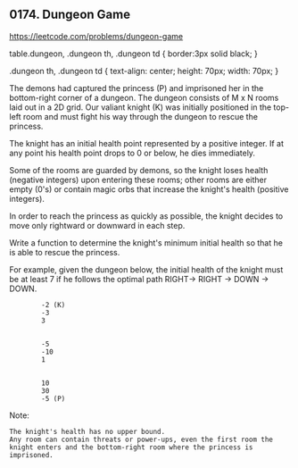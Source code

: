 ## 0174. Dungeon Game

https://leetcode.com/problems/dungeon-game

table.dungeon, .dungeon th, .dungeon td {
border:3px solid black;
}

.dungeon th, .dungeon td {
text-align: center;
height: 70px;
width: 70px;
}

The demons had captured the princess (P) and imprisoned her in the bottom-right corner of a dungeon. The dungeon consists of M x N rooms laid out in a 2D grid. Our valiant knight (K) was initially positioned in the top-left room and must fight his way through the dungeon to rescue the princess.

The knight has an initial health point represented by a positive integer. If at any point his health point drops to 0 or below, he dies immediately.

Some of the rooms are guarded by demons, so the knight loses health (negative integers) upon entering these rooms; other rooms are either empty (0's) or contain magic orbs that increase the knight's health (positive integers).

In order to reach the princess as quickly as possible, the knight decides to move only rightward or downward in each step.

Write a function to determine the knight's minimum initial health so that he is able to rescue the princess.

For example, given the dungeon below, the initial health of the knight must be at least 7 if he follows the optimal path RIGHT-> RIGHT -> DOWN -> DOWN.

    		-2 (K)
    		-3
    		3


    		-5
    		-10
    		1


    		10
    		30
    		-5 (P)


Note:

    The knight's health has no upper bound.
    Any room can contain threats or power-ups, even the first room the knight enters and the bottom-right room where the princess is imprisoned.
